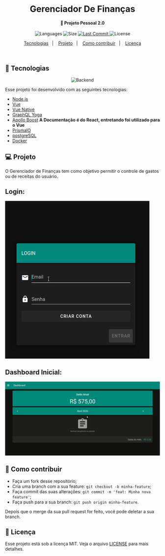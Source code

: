 <h1 align="center">
   Gerenciador De Finanças
</h1>

<h4 align="center">
  🚀 Projeto Pessoal 2.0
</h4>
<p align="center">
  <img alt="Languages" src="https://img.shields.io/github/languages/count/JoanPedro/Gerenciador-De-Financas">

  <img alt="Size" src="https://img.shields.io/github/repo-size/JoanPedro/Gerenciador-De-Financas">
  
  <a href="https://github.com/JoanPedro/Gerenciador-De-Financas/commits/master">
    <img alt="Last Commit" src="https://img.shields.io/github/last-commit/JoanPedro/Gerenciador-De-Financas">
  </a>

  <img alt="License" src="https://img.shields.io/badge/license-MIT-brightgreen">
</p>

<p align="center">
  <a href="#rocket-tecnologias">Tecnologias</a>&nbsp;&nbsp;&nbsp;|&nbsp;&nbsp;&nbsp;
  <a href="#-projeto">Projeto</a>&nbsp;&nbsp;&nbsp;|&nbsp;&nbsp;&nbsp;
  <a href="#-como-contribuir">Como contribuir</a>&nbsp;&nbsp;&nbsp;|&nbsp;&nbsp;&nbsp;
  <a href="#memo-licença">Licença</a>
</p>

<br>

## :rocket: Tecnologias 
<p align="center">
    <img alt="Backend" src="https://img.shields.io/badge/Backend-Finalizado-success">
</p>

Esse projeto foi desenvolvido com as seguintes tecnologias:

- [Node.js](https://nodejs.org/en/)
- [Vue](https://vuejs.org/)
- [Vue Native](https://vue-native.io/)
- [GraphQL Yoga](https://github.com/prisma-labs/graphql-yoga)
- [Apollo Boost](https://www.apollographql.com/docs/react/get-started/) **A Documentação é do React, entretando foi utilizado para o Vue**
- [PrismaIO](https://www.prisma.io/)
- [postgreSQL](https://www.postgresql.org/)
- [Docker](https://www.docker.com/)

## 💻 Projeto

O Gerenciador de Finanças tem como objetivo permitir o controle de gastos ou de receitas do usuário.

## Login:
![](.github/Login.gif)

## Dashboard Inicial:
![](.github/DashboardInicial.gif)

## 🤔 Como contribuir

- Faça um fork desse repositório;
- Cria uma branch com a sua feature: `git checkout -b minha-feature`;
- Faça commit das suas alterações: `git commit -m 'feat: Minha nova feature'`;
- Faça push para a sua branch: `git push origin minha-feature`.

Depois que o merge da sua pull request for feito, você pode deletar a sua branch.

## :memo: Licença

Esse projeto está sob a licença MIT. Veja o arquivo [LICENSE](LICENSE) para mais detalhes.

